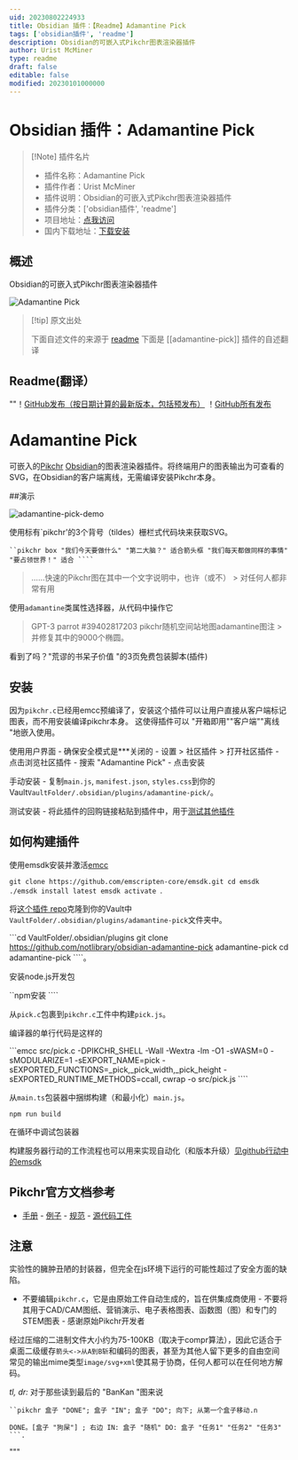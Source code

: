 ```yaml
---
uid: 20230802224933
title: Obsidian 插件：【Readme】Adamantine Pick
tags: ['obsidian插件', 'readme']
description: Obsidian的可嵌入式Pikchr图表渲染器插件
author: Urist McMiner
type: readme
draft: false
editable: false
modified: 20230101000000
---
```


# Obsidian 插件：Adamantine Pick

> [!Note] 插件名片
> - 插件名称：Adamantine Pick
> - 插件作者：Urist McMiner
> - 插件说明：Obsidian的可嵌入式Pikchr图表渲染器插件
> - 插件分类：['obsidian插件', 'readme']
> - 项目地址：[点我访问](https://github.com/notlibrary/obsidian-adamantine-pick)
> - 国内下载地址：[下载安装](https://pkmer.cn/products/plugin/pluginMarket/?adamantine-pick)

## 概述

Obsidian的可嵌入式Pikchr图表渲染器插件

![Adamantine Pick](https://cdn.pkmer.cn/covers/adamantine-pick.gif!pkmer)

> [!tip] 原文出处
> 
>下面自述文件的来源于 [readme](https://ghproxy.net/https://raw.githubusercontent.com/notlibrary/obsidian-adamantine-pick/master/README.md)
> 下面是 [[adamantine-pick]] 插件的自述翻译


## Readme(翻译）


""！[GitHub发布（按日期计算的最新版本，包括预发布）](https://img.shields.io/github/v/release/notlibrary/obsidian-adamantine-pick?style=for-the-badge&sort=semver) ！[GitHub所有发布](https://img.shields.io/github/downloads/notlibrary/obsidian-adamantine-pick/total?style=for-the-badge)

# Adamantine Pick

可嵌入的[Pikchr](https://pikchr.org) [Obsidian](https://obsidian.md)的图表渲染器插件。将终端用户的图表输出为可查看的SVG，在Obsidian的客户端离线，无需编译安装Pikchr本身。

##演示

![adamantine-pick-demo](https://user-images.githubusercontent.com/40695473/214959908-ae7b23f2-02f4-4c54-815e-7204ae318911.gif)

使用标有`pikchr'的3个背号（tildes）栅栏式代码块来获取SVG。

	``pikchr box "我们今天要做什么" "第二大脑？" 适合箭头框 "我们每天都做同样的事情" "要占领世界！" 适合 ````

> ......快速的Pikchr图在其中一个文字说明中，也许（或不） > 对任何人都非常有用

使用`adamantine`类属性选择器，从代码中操作它

> GPT-3 parrot #39402817203 pikchr随机空间站地图adamantine图注 > 并修复其中的9000个椭圆。

看到了吗？"荒谬的书呆子价值 "的3页免费包装脚本(插件)

## 安装

因为`pikchr.c`已经用emcc预编译了，安装这个插件可以让用户直接从客户端标记图表，而不用安装编译pikchr本身。  这使得插件可以 "开箱即用""客户端""离线 "地嵌入使用。

使用用户界面 - 确保安全模式是***关闭的 - 设置 > 社区插件 > 打开社区插件 - 点击浏览社区插件 - 搜索 "Adamantine Pick" - 点击安装

手动安装 - 复制`main.js`, `manifest.json`, `styles.css`到你的Vault`VaultFolder/.obsidian/plugins/adamantine-pick/`。

测试安装 - 将此插件的回购链接粘贴到插件中，用于[测试其他插件](https://github.com/TfTHacker/obsidian42-brat)

## 如何构建插件

使用emsdk安装并激活[emcc](https://emscripten.org)

```git clone https://github.com/emscripten-core/emsdk.git cd emsdk ./emsdk install latest emsdk activate ```.

将[这个插件 repo](https://github.com/notlibrary/obsidian-adamantine-pick)克隆到你的Vault中`VaultFolder/.obsidian/plugins/adamantine-pick`文件夹中。

```cd VaultFolder/.obsidian/plugins git clone https://github.com/notlibrary/obsidian-adamantine-pick adamantine-pick cd adamantine-pick ````。

安装node.js开发包
	
``npm安装 ````

从`pick.c`包裹到`pikchr.c`工件中构建`pick.js`。
	

	
编译器的单行代码是这样的

```emcc src/pick.c -DPIKCHR_SHELL -Wall -Wextra -lm -O1 -sWASM=0 -sMODULARIZE=1 -sEXPORT_NAME=pick -sEXPORTED_FUNCTIONS=_pick,_pick_width,_pick_height -sEXPORTED_RUNTIME_METHODS=ccall, cwrap -o src/pick.js ````

从`main.ts`包装器中捆绑构建（和最小化）`main.js`。

```npm run build ```
 	
在循环中调试包装器



构建服务器行动的工作流程也可以用来实现自动化（和版本升级）[见github行动中的emsdk](https://github.com/mymindstorm/setup-emsdk)

## Pikchr官方文档参考

- [手册](https://pikchr.org/home/doc/trunk/doc/userman.md) - [例子](https://pikchr.org/home/doc/trunk/doc/examples.md) - [规范](https://pikchr.org/home/doc/trunk/doc/grammar.md) - [源代码工件](https://pikchr.org/home/artifact/02f23c6c39)

## 注意

实验性的臃肿丑陋的封装器，但完全在js环境下运行的可能性超过了安全方面的缺陷。

- 不要编辑`pikchr.c`，它是由原始工件自动生成的，旨在供集成商使用 - 不要将其用于CAD/CAM图纸、营销演示、电子表格图表、函数图（图）和专门的STEM图表 - 感谢原始Pikchr开发者

经过压缩的二进制文件大小约为75-100KB（取决于compr算法），因此它适合于桌面二级缓存`箭头<->从A到B斩`和编码的图表，甚至为其他人留下更多的自由空间 常见的输出mime类型`image/svg+xml`使其易于协商，任何人都可以在任何地方解码。

*tl, dr:* 对于那些读到最后的 "BanKan "图来说

	``pikchr 盒子 "DONE"; 盒子 "IN"; 盒子 "DO"; 向下; 从第一个盒子移动.n

	DONE。[盒子 "狗屎"] ; 右边 IN: 盒子 "随机" DO: 盒子 "任务1" "任务2" "任务3" ```.

"""


